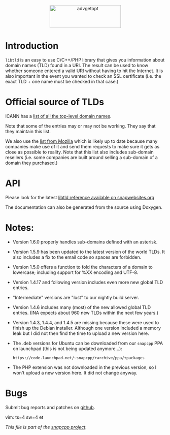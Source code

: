 
<p align="center">
<img alt="advgetopt" title="IP Lock -- a command line to easily add and remove IPs from your firewall."
src="https://snapwebsites.org/sites/snapwebsites.org/files/libtld.png" width="224" height="72"/>
</p>

# Introduction

`libtld` is an easy to use C/C++/PHP library that gives you information
about domain names (TLD) found in a URI. The result can be used to know
whether someone entered a valid URI without having to hit the Internet.
It is also important in the event you wanted to check an SSL certificate
(i.e. the exact TLD + one name must be checked in that case.)


# Official source of TLDs

ICANN has a [list of all the top-level domain
names](https://www.icann.org/resources/pages/tlds-2012-02-25-en).

Note that some of the entries may or may not be working. They say that they
maintain this list.

We also use the [list from
Mozilla](https://publicsuffix.org/list/public_suffix_list.dat) which
is likely up to date because many companies make use of it and send
them requests to make sure it gets as close as possible to reality.
Note that this list also includes sub-domain resellers (i.e. some companies
are built around selling a sub-domain of a domain they purchased.)


# API

Please look for the latest [libtld reference available on
snapwebsites.org](https://snapwebsites.org/project/references)

The documentation can also be generated from the source using Doxygen.


# Notes:

* Version 1.6.0 properly handles sub-domains defined with an asterisk.

* Version 1.5.9 has been updated to the latest version of the world TLDs.
  It also includes a fix to the email code so spaces are forbidden.

* Version 1.5.0 offers a function to fold the characters of a domain
  to lowercase; including support for %XX encoding and UTF-8.

* Version 1.4.17 and following version includes even more new
  global TLD entries.
  
* "Intermediate" versions are "lost" to our nightly build server.

* Version 1.4.6 includes many (most) of the new allowed global TLD entries.
  (INA expects about 960 new TLDs within the next few years.)

* Version 1.4.3, 1.4.4, and 1.4.5 are missing because these were used to
  finish up the Debian installer. Although one version included a memory
  leak but I did not then find the time to upload a new version here.

* The .deb versions for Ubuntu can be downloaded from our `snapcpp` PPA
  on launchpad (this is not being updated anymore...):

      https://code.launchpad.net/~snapcpp/+archive/ppa/+packages

* The PHP extension was not downloaded in the previous version, so I
  won't upload a new version here. It did not change anyway.


# Bugs

Submit bug reports and patches on
[github](https://github.com/m2osw/libtld/issues).


vim: ts=4 sw=4 et

_This file is part of the [snapcpp project](https://snapwebsites.org/)._
